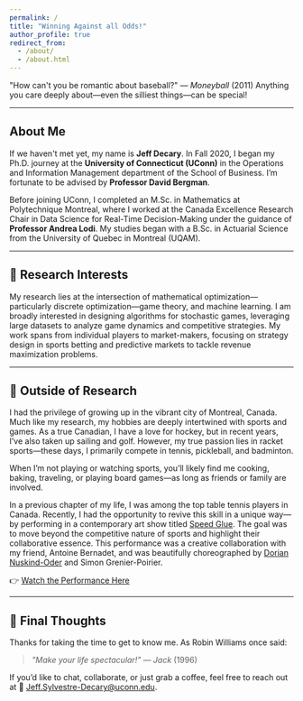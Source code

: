 ```yaml
---
permalink: /
title: "Winning Against all Odds!"
author_profile: true
redirect_from: 
  - /about/
  - /about.html
---
```


"How can't you be romantic about baseball?" — *Moneyball* (2011)
Anything you care deeply about—even the silliest things—can be special!

---

## About Me
If we haven't met yet, my name is **Jeff Decary**. In Fall 2020, I began my Ph.D. journey at the **University of Connecticut (UConn)** in the Operations and Information Management department of the School of Business. I’m fortunate to be advised by **Professor David Bergman**.

Before joining UConn, I completed an M.Sc. in Mathematics at Polytechnique Montreal, where I worked at the Canada Excellence Research Chair in Data Science for Real-Time Decision-Making under the guidance of **Professor Andrea Lodi**. My studies began with a B.Sc. in Actuarial Science from the University of Quebec in Montreal (UQAM).

---

## 🔹 Research Interests
My research lies at the intersection of mathematical optimization—particularly discrete optimization—game theory, and machine learning. I am broadly interested in designing algorithms for stochastic games, leveraging large datasets to analyze game dynamics and competitive strategies. My work spans from individual players to market-makers, focusing on strategy design in sports betting and predictive markets to tackle revenue maximization problems.

---

## 🔹 Outside of Research
I had the privilege of growing up in the vibrant city of Montreal, Canada. Much like my research, my hobbies are deeply intertwined with sports and games. As a true Canadian, I have a love for hockey, but in recent years, I’ve also taken up sailing and golf. However, my true passion lies in racket sports—these days, I primarily compete in tennis, pickleball, and badminton.

When I’m not playing or watching sports, you’ll likely find me cooking, baking, traveling, or playing board games—as long as friends or family are involved.

In a previous chapter of my life, I was among the top table tennis players in Canada. Recently, I had the opportunity to revive this skill in a unique way—by performing in a contemporary art show titled [Speed Glue](https://www.doriannuskindoder.com/choreography/speed-glue-2019/). The goal was to move beyond the competitive nature of sports and highlight their collaborative essence. This performance was a creative collaboration with my friend, Antoine Bernadet, and was beautifully choreographed by [Dorian Nuskind-Oder](https://www.doriannuskindoder.com/) and Simon Grenier-Poirier.

👉 [Watch the Performance Here](https://vimeo.com/839517148)

---

## 🔹 Final Thoughts
Thanks for taking the time to get to know me. As Robin Williams once said:

> *"Make your life spectacular!"* — *Jack* (1996)


If you’d like to chat, collaborate, or just grab a coffee, feel free to reach out at 📩 Jeff.Sylvestre-Decary@uconn.edu.
